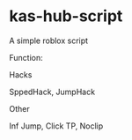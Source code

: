 # kas-hub-script
A simple roblox script

Function:

   Hacks

SppedHack, JumpHack

   Other

Inf Jump, Click TP, Noclip
